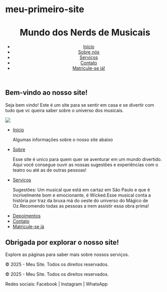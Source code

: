 # meu-primeiro-site
<!DOCTYPE html>
<html lang="pt-BR">
<head>
  <meta charset="UTF-8">
  <title>Meu Primeiro Site</title>
  <link rel="stylesheet" href="estilo.css"> <!-- futuramente para estilizar -->
</head>
<body>

  <!-- Cabeçalho com menu de navegação -->
  <header>
    <h1>Mundo dos Nerds de Musicais</h1>
    <nav>
      <ul>
        <li><a href="#">Início</a></li>
        <li><a href="#">Sobre nós</a></li>
        <li><a href="#">Serviços</a></li>
        <li><a href="#">Contato</a></li>
        <li><a href="#" class="botao-destaque">Matricule-se já!</a></li>
      </ul>
    </nav>
  </header>

  <!-- Conteúdo principal da página -->
  <main>
    <h2>Bem-vindo ao nosso site!</h2>
    <p>Seja bem vindo! Este é um site para se sentir em casa e se divertir com tudo que vc queira saber sobre o universo dos musicais.</p>
  <img src="https://github.com/user-attachments/assets/2b15fc17-f379-406e-bdb9-6efbb261b522"  
    
  <header>
    <nav>
      <ul>
        <li><a href="index.html">Início</a></li>
        <p>Algumas informações sobre o nosso site abaixo</p>
        <li><a href="sobre.html">Sobre</a></li>      
<p>Esse site é unico para quem quer se aventurar em um mundo divertido. Aqui você consegue ouvir as nossas sugestões e experiências com o teatro ou até as de outras pessoas!<p>
        <li><a href="servicos.html">Serviços</a></li>
<p> Sugestões: Um musical que está em cartaz em São Paulo e que é incrivelmente bom e emocionante, é Wicked.Esse musical conta a história por traz da bruxa má do oeste do universo do Mágico de Oz.Recomendo todas as pessoas a irem assistir essa obra prima! </p>
        <li><a href="depoimentos.html">Depoimentos</a></li>
        <li><a href="contato.html">Contato</a></li>
        <li><a href="#" class="botao-destaque">Matricule-se já</a></li>
      </ul>
    </nav>
  </header>

  <main>
    <h2>Obrigada por explorar o nosso site!</h2>
    <p>Explore as páginas para saber mais sobre nossos serviços.</p>
  </main>

  <footer>
    <p>© 2025 - Meu Site. Todos os direitos reservados.</p>
  </footer>

</body>
</html>

  <!-- Rodapé com informações finais -->
  <footer>
    <p>© 2025 - Meu Site. Todos os direitos reservados.</p>
    <p>Redes sociais: Facebook | Instagram | WhatsApp</p>
  </footer>
